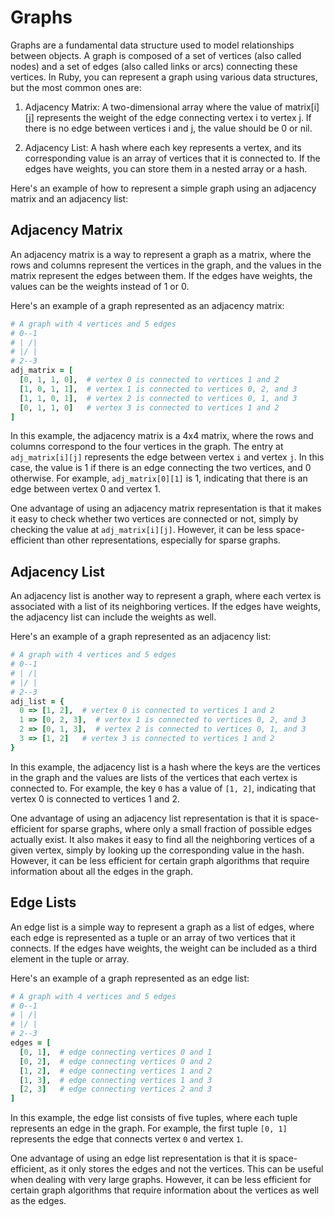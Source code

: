 # Graphs

Graphs are a fundamental data structure used to model relationships between objects. A graph is composed of a set of vertices (also called nodes) and a set of edges (also called links or arcs) connecting these vertices. In Ruby, you can represent a graph using various data structures, but the most common ones are:

1. Adjacency Matrix: A two-dimensional array where the value of matrix[i][j] represents the weight of the edge connecting vertex i to vertex j. If there is no edge between vertices i and j, the value should be 0 or nil.

2. Adjacency List: A hash where each key represents a vertex, and its corresponding value is an array of vertices that it is connected to. If the edges have weights, you can store them in a nested array or a hash.

Here's an example of how to represent a simple graph using an adjacency matrix and an adjacency list:

## Adjacency Matrix

An adjacency matrix is a way to represent a graph as a matrix, where the rows and columns represent the vertices in the graph, and the values in the matrix represent the edges between them. If the edges have weights, the values can be the weights instead of 1 or 0.

Here's an example of a graph represented as an adjacency matrix:

```ruby
# A graph with 4 vertices and 5 edges
# 0--1
# | /|
# |/ |
# 2--3
adj_matrix = [
  [0, 1, 1, 0],  # vertex 0 is connected to vertices 1 and 2
  [1, 0, 1, 1],  # vertex 1 is connected to vertices 0, 2, and 3
  [1, 1, 0, 1],  # vertex 2 is connected to vertices 0, 1, and 3
  [0, 1, 1, 0]   # vertex 3 is connected to vertices 1 and 2
]
```

In this example, the adjacency matrix is a 4x4 matrix, where the rows and columns correspond to the four vertices in the graph. The entry at `adj_matrix[i][j]` represents the edge between vertex `i` and vertex `j`. In this case, the value is 1 if there is an edge connecting the two vertices, and 0 otherwise. For example, `adj_matrix[0][1]` is 1, indicating that there is an edge between vertex 0 and vertex 1.

One advantage of using an adjacency matrix representation is that it makes it easy to check whether two vertices are connected or not, simply by checking the value at `adj_matrix[i][j]`. However, it can be less space-efficient than other representations, especially for sparse graphs.

## Adjacency List

An adjacency list is another way to represent a graph, where each vertex is associated with a list of its neighboring vertices. If the edges have weights, the adjacency list can include the weights as well.

Here's an example of a graph represented as an adjacency list:

```ruby
# A graph with 4 vertices and 5 edges
# 0--1
# | /|
# |/ |
# 2--3
adj_list = {
  0 => [1, 2],  # vertex 0 is connected to vertices 1 and 2
  1 => [0, 2, 3],  # vertex 1 is connected to vertices 0, 2, and 3
  2 => [0, 1, 3],  # vertex 2 is connected to vertices 0, 1, and 3
  3 => [1, 2]   # vertex 3 is connected to vertices 1 and 2
}
```

In this example, the adjacency list is a hash where the keys are the vertices in the graph and the values are lists of the vertices that each vertex is connected to. For example, the key `0` has a value of `[1, 2]`, indicating that vertex 0 is connected to vertices 1 and 2.

One advantage of using an adjacency list representation is that it is space-efficient for sparse graphs, where only a small fraction of possible edges actually exist. It also makes it easy to find all the neighboring vertices of a given vertex, simply by looking up the corresponding value in the hash. However, it can be less efficient for certain graph algorithms that require information about all the edges in the graph.

## Edge Lists

An edge list is a simple way to represent a graph as a list of edges, where each edge is represented as a tuple or an array of two vertices that it connects. If the edges have weights, the weight can be included as a third element in the tuple or array.

Here's an example of a graph represented as an edge list:

```ruby
# A graph with 4 vertices and 5 edges
# 0--1
# | /|
# |/ |
# 2--3
edges = [
  [0, 1],  # edge connecting vertices 0 and 1
  [0, 2],  # edge connecting vertices 0 and 2
  [1, 2],  # edge connecting vertices 1 and 2
  [1, 3],  # edge connecting vertices 1 and 3
  [2, 3]   # edge connecting vertices 2 and 3
]
```

In this example, the edge list consists of five tuples, where each tuple represents an edge in the graph. For example, the first tuple `[0, 1]` represents the edge that connects vertex `0` and vertex `1`.

One advantage of using an edge list representation is that it is space-efficient, as it only stores the edges and not the vertices. This can be useful when dealing with very large graphs. However, it can be less efficient for certain graph algorithms that require information about the vertices as well as the edges.
